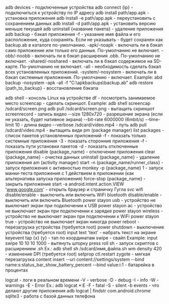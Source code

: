 adb devices - подключенные устройства
adb connect {ip} - подключиться к устройству по IP адресу
adb install path/app.apk - установка приложения
	adb install -e path/app.apk - переустановить с сохранением данных
	adb install -d path/app.apk - установить версию меньше текущей
adb uninstall {название пакета} - удаление приложения
adb backup - бэкап приложения
	-f - указание имя файла и его расположение, куда сохранять. Если не указывать - будет сохранен как backup.ab в каталоге по-умолчанию.
	-apk/-noapk - включать ли в бэкап само приложение или только его данные. По-умолчанию не включает.
	-obb/-noobb - включать ли в бэкап расширения .obb. По-умолчанию не включает.
	-shared/-noshared - включать ли в бэкап содержимое на SD-карте. По-умолчанию не включает.
	-all - необходимость сделать бэкап всех установленных приложений.
	-system/-nosystem - включать ли в бэкап системные приложения. По-умолчанию - включает.
	Example: abd backup -nosystem -apk -all -f "C:\apkbackups\backup.ab" 
adb restore {path_to_backup} - восстановление бэкапа

adb shell - консоль Linux на устройстве
 df - посмотреть занимаемое место
 screencap - сделать скриншот. Example: adb shell screencap /sdcard/screen.png
	adb pull /sdcard/screen.png - вытащить скриншот
 screenrecord - запись видео
 	--size 1280x720 - разрешение экрана (если не указать, будет нативное экрана)
 	--bit-rate 6000000 (6mbit/s)
 	--time-limit 10 - длина видео
 	--verbose /sdcard/video.mp4 - путь
 		adb pull /sdcard/video.mp4 - вытащить виде
 pm (package manager)
 	list packages - список пакетов установленных приложений
 		-f - показать только системные приложения
 		-3 - показать сторонние приложения
 		-f - показать пути установки пакетов
 		-d - показать отключенные приложения
 	disable {package_name} - отключение приложения
 	clear {package_name} - очистка данных
 	uninstall {package_name} - удаление приложения
 am (activity manager)
 	start -n {package_name/runner_class} - запуск приложения с активностью
 	monkey -p {package_name} 1 - запуск манки-теста приложения с 1 действием в приложении (как альтернатива запуска приложения)
 	force-stop {package_name} - закрыть приложение
 	start -a android.intent.action.VIEW 'www.google.com' - открыть браузер и страничку Гугла
 svc 
 	wifi disable/enable - выключить или включить WiFi
 	bluetooth disable/enable - выключить или включить Bluetooth
 	power stayon usb - устройство не выключает экран при подключении к USB
 	power stayon ac - устройство не выключает экран при подключении к зарядке
 	power stayon wireless - устройство не выключает экран при подключении к WiFi
 	power stayon true - устройство не выключает экран никогда
 	power reboot - перезагрузка устройства (требуется root)
 	power shutdown - выключение устройства (требуется root)
 input
	text 'text' - набрать текст на экране
	keyevent 
	tap {x} {y} - тап по координатам
	swipe - свайп Example: input swipe 10 10 10 1000 - вытянуть шторку
	press
	roll
 sh - запуск скриптов с расширением .sh Ex.: adb shell sh /sdcard/имя_файла.sh
 wm density 420 - изменение DPI (требуется root)
 setprop ctl.restart zygote - мягкая перезагрузка
 content insert --uri content://settings/system --bind name:s:status_bar_show_battery_percent --bind value:i:1 - батарейка в процентах

logcat - логи в реальном времени
	-V - verbose
	-D - debug
	-I - info
	-W - warnings
	-E - Error Ex.: adb logcat *:E
	-F - fatal
	-S - silent
	-b events - что делают другие приложения
		adb logcat | findstr com.android.chrome
sqlite3 - работа с базой данных телефона

